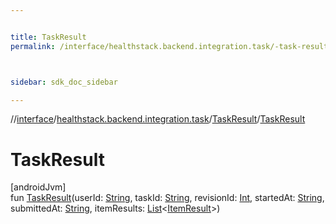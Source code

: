 ```yaml
---


title: TaskResult
permalink: /interface/healthstack.backend.integration.task/-task-result/-task-result.html



sidebar: sdk_doc_sidebar

---
```



//[interface](/bi_interface.html)/[healthstack.backend.integration.task](../index.html)/[TaskResult](index.html)/[TaskResult](-task-result.html)



# TaskResult



[androidJvm]\
fun [TaskResult](-task-result.html)(userId: [String](https://kotlinlang.org/api/latest/jvm/stdlib/kotlin/-string/index.html), taskId: [String](https://kotlinlang.org/api/latest/jvm/stdlib/kotlin/-string/index.html), revisionId: [Int](https://kotlinlang.org/api/latest/jvm/stdlib/kotlin/-int/index.html), startedAt: [String](https://kotlinlang.org/api/latest/jvm/stdlib/kotlin/-string/index.html), submittedAt: [String](https://kotlinlang.org/api/latest/jvm/stdlib/kotlin/-string/index.html), itemResults: [List](https://kotlinlang.org/api/latest/jvm/stdlib/kotlin.collections/-list/index.html)&lt;[ItemResult](../-item-result/index.html)&gt;)






